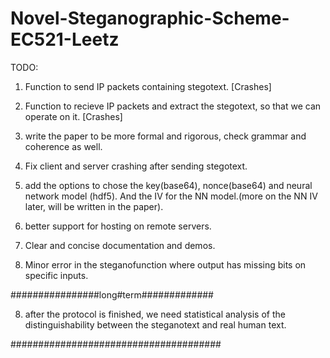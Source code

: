 # Novel-Steganographic-Scheme-EC521-Leetz

TODO:

1. Function to send IP packets containing stegotext. [Crashes]

2. Function to recieve IP packets and extract the stegotext, so that we can operate on it. [Crashes]

3. write the paper to be more formal and rigorous, check grammar and coherence as well.

4. Fix client and server crashing after sending stegotext.

5. add the options to chose the key(base64), nonce(base64) and neural network model (hdf5). And the IV for the NN model.(more on the NN IV later, will be written in the paper).

6. better support for hosting on remote servers.

7. Clear and concise documentation and demos.

8. Minor error in the steganofunction where output has missing bits on specific inputs.


################long#term#############

8. after the protocol is finished, we need statistical analysis of the distinguishability between the steganotext and real human text.

######################################
